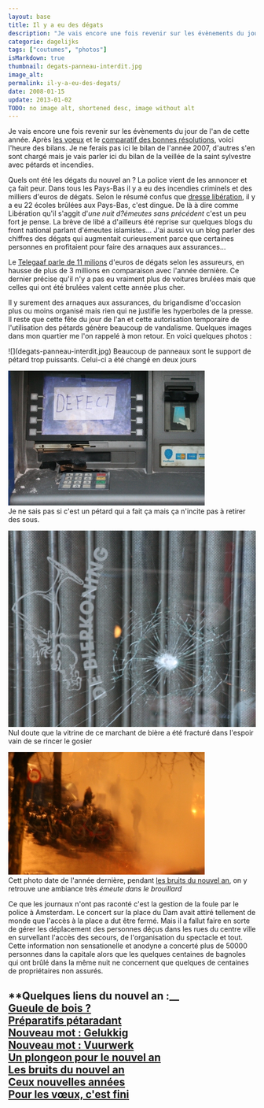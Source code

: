 ```yaml
---
layout: base
title: Il y a eu des dégats
description: "Je vais encore une fois revenir sur les évènements du jour de l'an de cette année. Après les voeux et le comparatif des bonnes résolutions, voici l'heure d"
categorie: dagelijks
tags: ["coutumes", "photos"]
isMarkdown: true
thumbnail: degats-panneau-interdit.jpg
image_alt: 
permalink: il-y-a-eu-des-degats/
date: 2008-01-15
update: 2013-01-02
TODO: no image alt, shortened desc, image without alt
---
```


Je vais encore une fois revenir sur les évènements du jour de l'an de cette année. Après [les voeux](/meilleurs-voeux-nouvelle-annee) et le [comparatif des bonnes résolutions](/deux-nouvelles-annees), voici l'heure des bilans. Je ne ferais pas ici le bilan de l'année 2007, d'autres s'en sont chargé mais je vais parler ici du bilan de la veillée de la saint sylvestre avec pétards et incendies.

Quels ont été les dégats du nouvel an ? La police vient de les annoncer et ça fait peur. Dans tous les Pays-Bas il y a eu des incendies criminels et des milliers d'euros de dégats. Selon le résumé confus que [dresse libération](http://www.liberation.fr/actualite/monde/303179.FR.php), il y a eu 22 écoles brûlées aux Pays-Bas, c'est dingue. De là à dire comme Libération qu'il s'aggit d'*une nuit d?émeutes sans précédent* c'est un peu fort je pense. La brève de libé a d'ailleurs été reprise sur quelques blogs du front national parlant d'émeutes islamistes... J'ai aussi vu un blog parler des chiffres des dégats qui augmentait curieusement parce que certaines personnes en profitaient pour faire des arnaques aux assurances...

Le [Telegaaf parle de 11 milions](http://www.telegraaf.nl/binnenland/2929749/_Schade_jaarwisseling_11_miljoen**.html?p=5,1) d'euros de dégats selon les assureurs, en hausse de plus de 3 millions en comparaison avec l'année dernière. Ce dernier précise qu'il n'y a pas eu vraiment plus de voitures brulées mais que celles qui ont été brulées valent cette année plus cher.

Il y surement des arnaques aux assurances, du brigandisme d'occasion plus ou moins organisé mais rien qui ne justifie les hyperboles de la presse. Il reste que cette fête du jour de l'an et cette autorisation temporaire de l'utilisation des pétards génère beaucoup de vandalisme. Quelques images dans mon quartier me l'on rappelé à mon retour. En voici quelques photos :

<!-- HTML -->
<div class="flex flex-col items-center">
<!-- / HTML -->
![](degats-panneau-interdit.jpg)  
Beaucoup de panneaux sont le support de pétard trop puissants. Celui-ci a été changé en deux jours

![](degats-distributeur-billets.jpg)  
Je ne sais pas si c'est un pétard qui a fait ça mais ça n'incite pas à retirer des sous.

![](degats-vitrine.jpg)  
Nul doute que la vitrine de ce marchant de bière a été fracturé dans l'espoir vain de se rincer le gosier

![](emeutes-de-ma-rue.jpg)  
Cett photo date de l'année dernière, pendant [les bruits du nouvel an](/les-bruits-du-nouvel-an), on y retrouve une ambiance très *émeute dans le brouillard*

<!-- HTML -->
</div>
<!-- / HTML -->

Ce que les journaux n'ont pas raconté c'est la gestion de la foule par le police à Amsterdam. Le concert sur la place du Dam avait attiré tellement de monde que l'accès à la place a dut être fermé. Mais il a fallut faire en sorte de gérer les déplacement des personnes déçus dans les rues du centre ville en survellant l'accès des secours, de l'organisation du spectacle et tout. Cette information non sensationelle et anodyne a concerté plus de 50000 personnes dans la capitale alors que les quelques centaines de bagnoles qui ont brûlé dans la même nuit ne concernent que quelques de centaines de propriétaires non assurés.

**Quelques liens du nouvel an :__  
[Gueule de bois ?](/gueule-de-bois)  
[Préparatifs pétaradant](/preparatifs-petaradants)  
[Nouveau mot : Gelukkig](/liens-pour-nouvel-an)  
[Nouveau mot : Vuurwerk](/nouveau-mot-vuurwerk)  
[Un plongeon pour le nouvel an](/un-plongeon-le-nouvel-an)  
[Les bruits du nouvel an](/les-bruits-du-nouvel-an)  
[Ceux nouvelles années](/deux-nouvelles-annees)  
[Pour les vœux, c'est fini](/pour-les-voeux-c-est-fini)  
---
<!-- post notes:
http://fnvilleurbanne.hautetfort.com/archive/2008/01/12/bilan-de-la-saint-sylvestre-aux-pays-bas-22-ecoles-brules-pa.html 
$$Surement aussi quelques illuminés exercent des violences anti-système avec des motivations religieuses mais il me semble qu'il n'y a rien là qui justifie les propos de malades que j'ai lu ça et là.$$
--->
